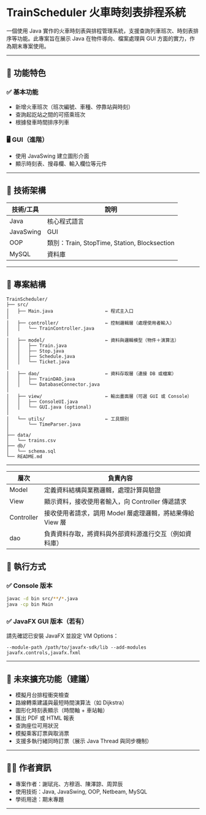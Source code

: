 # TrainScheduler 火車時刻表排程系統

一個使用 Java 實作的火車時刻表與排程管理系統，支援查詢列車班次、時刻表排序等功能。此專案旨在展示 Java 在物件導向、檔案處理與 GUI 方面的實力，作為期末專案使用。

---

## 🧩 功能特色

### ✅ 基本功能
- 新增火車班次（班次編號、車種、停靠站與時刻）
- 查詢起訖站之間的可搭乘班次
- 根據發車時間排序列車

### 🖥️ GUI（進階）
- 使用 JavaSwing 建立圖形介面
- 顯示時刻表、搜尋欄、輸入欄位等元件

---

## 🧱 技術架構

| 技術/工具 | 說明 |
|------------|----------------|
| Java | 核心程式語言 |
| JavaSwing | GUI|
| OOP | 類別：Train, StopTime, Station, Blocksection |
| MySQL | 資料庫 |

---

## 📂 專案結構

```
TrainScheduler/
├── src/
│   ├── Main.java                   ← 程式主入口
│
│   ├── controller/                 ← 控制邏輯層（處理使用者輸入）
│   │   └── TrainController.java
│
│   ├── model/                      ← 資料與邏輯模型（物件＋演算法）
│   │   ├── Train.java
│   │   ├── Stop.java
│   │   ├── Schedule.java
│   │   └── Ticket.java
│
│   ├── dao/                        ← 資料存取層（連接 DB 或檔案）
│   │   ├── TrainDAO.java
│   │   └── DatabaseConnector.java
│
│   ├── view/                       ← 輸出畫面層（可選 GUI 或 Console）
│   │   ├── ConsoleUI.java
│   │   └── GUI.java (optional)
│
│   └── utils/                      ← 工具類別
│       └── TimeParser.java
│
├── data/
│   └── trains.csv
├── db/
│   └── schema.sql
└── README.md
```

---

|  層次   | 負責內容  |
|  ----  | ----  |
| Model  | 定義資料結構與業務邏輯，處理計算與驗證 |
| View  | 顯示資料，接收使用者輸入，向 Controller 傳遞請求 |
| Controller  | 接收使用者請求，調用 Model 層處理邏輯，將結果傳給 View 層 |
| dao  | 負責資料存取，將資料與外部資料源進行交互（例如資料庫） |

## 🚀 執行方式

### ✅ Console 版本
```bash
javac -d bin src/**/*.java
java -cp bin Main
```

### ✅ JavaFX GUI 版本（若有）
請先確認已安裝 JavaFX 並設定 VM Options：
```
--module-path /path/to/javafx-sdk/lib --add-modules javafx.controls,javafx.fxml
```

---

## 📌 未來擴充功能（建議）

- 模擬月台排程衝突檢查
- 路線轉乘建議與最短時間演算法（如 Dijkstra）
- 圖形化時刻表顯示（時間軸 + 車站軸）
- 匯出 PDF 或 HTML 報表
- 查詢座位可用狀況
- 模擬乘客訂票與取消票
- 支援多執行緒同時訂票（展示 Java Thread 與同步機制）
---

## 👨‍💻 作者資訊

- 專案作者：謝珷兆、方穆涵、陳澤諒、周羿辰
- 使用技術：Java, JavaSwing, OOP, Netbeam, MySQL
- 學術用途：期末專題

---

